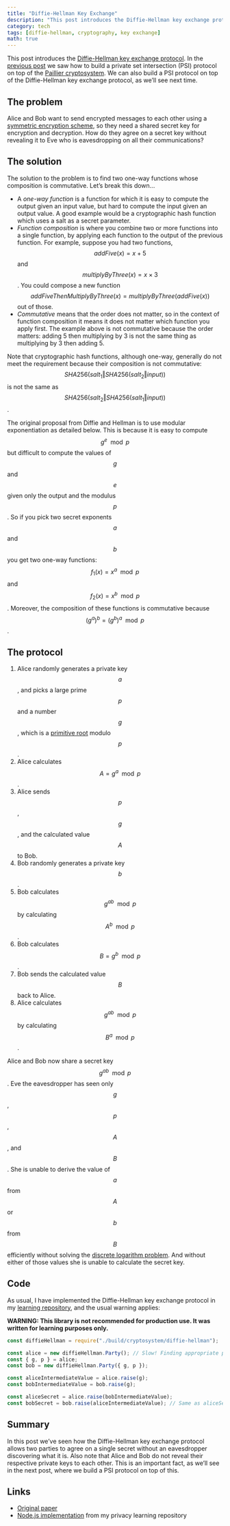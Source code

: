 ```yaml
---
title: "Diffie-Hellman Key Exchange"
description: "This post introduces the Diffie-Hellman key exchange protocol."
category: tech
tags: [diffie-hellman, cryptography, key exchange]
math: true
---
```


This post introduces the [Diffie-Hellman key exchange protocol][diffie-hellman wiki]. In the [previous post][psi paillier blogpost] we saw how to build a private set intersection (PSI) protocol on top of the [Paillier cryptosystem][paillier cryptosystem blogpost]. We can also build a PSI protocol on top of the Diffie-Hellman key exchange protocol, as we’ll see next time.

## The problem

Alice and Bob want to send encrypted messages to each other using a [symmetric encryption scheme][symmetric encryption wiki], so they need a shared secret key for encryption and decryption. How do they agree on a secret key without revealing it to Eve who is eavesdropping on all their communications?

## The solution

The solution to the problem is to find two one-way functions whose composition is commutative. Let’s break this down...

- A _one-way function_ is a function for which it is easy to compute the output given an input value, but hard to compute the input given an output value. A good example would be a cryptographic hash function which uses a salt as a secret parameter.
- _Function composition_ is where you combine two or more functions into a single function, by applying each function to the output of the previous function. For example, suppose you had two functions, $$addFive(x) = x + 5$$ and $$multiplyByThree(x) = x \times 3$$. You could compose a new function $$addFiveThenMultiplyByThree(x) = multiplyByThree(addFive(x))$$ out of those.
- _Commutative_ means that the order does not matter, so in the context of function composition it means it does not matter which function you apply first. The example above is not commutative because the order matters: adding 5 then multiplying by 3 is not the same thing as multiplying by 3 then adding 5.

Note that cryptographic hash functions, although one-way, generally do not meet the requirement because their composition is not commutative: $$SHA256(salt_1 \Vert SHA256(salt_2 \Vert input))$$ is not the same as $$SHA256(salt_2 \Vert SHA256(salt_1 \Vert input))$$.

The original proposal from Diffie and Hellman is to use modular exponentiation as detailed below. This is because it is easy to compute $$g^e \mod p$$ but difficult to compute the values of $$g$$ and $$e$$ given only the output and the modulus $$p$$. So if you pick two secret exponents $$a$$ and $$b$$ you get two one-way functions: $$f_1(x) = x^a \mod p$$ and $$f_2(x) = x^b \mod p$$. Moreover, the composition of these functions is commutative because $$(g^a)^b = (g^b)^a \mod p$$.

## The protocol

1. Alice randomly generates a private key $$a$$, and picks a large prime $$p$$ and a number $$g$$, which is a [primitive root][primitive root wiki] modulo $$p$$.
1. Alice calculates $$A = g^a \mod p$$.
1. Alice sends $$p$$, $$g$$, and the calculated value $$A$$ to Bob.
1. Bob randomly generates a private key $$b$$.
1. Bob calculates $$g^{ab} \mod p$$ by calculating $$A^b \mod p$$.
1. Bob calculates $$B = g^b \mod p$$.
1. Bob sends the calculated value $$B$$ back to Alice.
1. Alice calculates $$g^{ab} \mod p$$ by calculating $$B^a \mod p$$.

Alice and Bob now share a secret key $$g^{ab} \mod p$$. Eve the eavesdropper has seen only $$g$$, $$p$$, $$A$$, and $$B$$. She is unable to derive the value of $$a$$ from $$A$$ or $$b$$ from $$B$$ efficiently without solving the [discrete logarithm problem][discrete logarithm wiki]. And without either of those values she is unable to calculate the secret key.

## Code

As usual, I have implemented the Diffie-Hellman key exchange protocol in my [learning repository][willclarktech privacy-implementations], and the usual warning applies:

**WARNING: This library is not recommended for production use. It was written for learning purposes only.**

```js
const diffieHellman = require("./build/cryptosystem/diffie-hellman");

const alice = new diffieHellman.Party(); // Slow! Finding appropriate prime numbers.
const { g, p } = alice;
const bob = new diffieHellman.Party({ g, p });

const aliceIntermediateValue = alice.raise(g);
const bobIntermediateValue = bob.raise(g);

const aliceSecret = alice.raise(bobIntermediateValue);
const bobSecret = bob.raise(aliceIntermediateValue); // Same as aliceSecret
```

## Summary

In this post we’ve seen how the Diffie-Hellman key exchange protocol allows two parties to agree on a single secret without an eavesdropper discovering what it is. Also note that Alice and Bob do not reveal their respective private keys to each other. This is an important fact, as we’ll see in the next post, where we build a PSI protocol on top of this.

## Links

- [Original paper][diffie-hellman 1976]
- [Node.js implementation][willclarktech implementation] from my privacy learning repository

[diffie-hellman wiki]: https://en.wikipedia.org/wiki/Diffie%E2%80%93Hellman_key_exchange
[psi paillier blogpost]: https://blog.willclark.tech/tech/2020/05/18/psi-with-paillier.html
[paillier cryptosystem blogpost]: https://blog.willclark.tech/tech/2020/05/15/paillier-cryptosystem.html
[symmetric encryption wiki]: https://en.wikipedia.org/wiki/Symmetric-key_algorithm
[primitive root wiki]: https://en.wikipedia.org/wiki/Primitive_root_modulo_n
[discrete logarithm wiki]: https://en.wikipedia.org/wiki/Discrete_logarithm
[diffie-hellman 1976]: https://ee.stanford.edu/~hellman/publications/24.pdf
[willclarktech privacy-implementations]: https://github.com/willclarktech/privacy-implementations
[willclarktech implementation]: https://github.com/willclarktech/privacy-implementations/tree/a7797d7/src/cryptosystem/diffie-hellman
